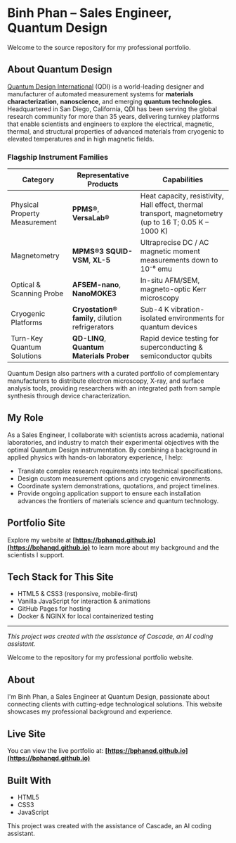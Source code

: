 # Binh Phan – Sales Engineer, Quantum Design

Welcome to the source repository for my professional portfolio.

## About Quantum Design

[Quantum Design International](https://qdusa.com) (QDI) is a world-leading designer and manufacturer of automated measurement systems for **materials characterization**, **nanoscience**, and emerging **quantum technologies**. Headquartered in San Diego, California, QDI has been serving the global research community for more than 35 years, delivering turnkey platforms that enable scientists and engineers to explore the electrical, magnetic, thermal, and structural properties of advanced materials from cryogenic to elevated temperatures and in high magnetic fields.

### Flagship Instrument Families

| Category | Representative Products | Capabilities |
|----------|------------------------|--------------|
| Physical Property Measurement | **PPMS®**, **VersaLab®** | Heat capacity, resistivity, Hall effect, thermal transport, magnetometry (up to 16 T; 0.05 K – 1000 K) |
| Magnetometry | **MPMS®3 SQUID-VSM**, **XL-5** | Ultraprecise DC / AC magnetic moment measurements down to 10⁻⁸ emu |
| Optical & Scanning Probe | **AFSEM-nano**, **NanoMOKE3** | In-situ AFM/SEM, magneto-optic Kerr microscopy |
| Cryogenic Platforms | **Cryostation® family**, dilution refrigerators | Sub-4 K vibration-isolated environments for quantum devices |
| Turn-Key Quantum Solutions | **QD-LINQ**, **Quantum Materials Prober** | Rapid device testing for superconducting & semiconductor qubits |

Quantum Design also partners with a curated portfolio of complementary manufacturers to distribute electron microscopy, X-ray, and surface analysis tools, providing researchers with an integrated path from sample synthesis through device characterization.

## My Role

As a Sales Engineer, I collaborate with scientists across academia, national laboratories, and industry to match their experimental objectives with the optimal Quantum Design instrumentation. By combining a background in applied physics with hands-on laboratory experience, I help:

* Translate complex research requirements into technical specifications.
* Design custom measurement options and cryogenic environments.
* Coordinate system demonstrations, quotations, and project timelines.
* Provide ongoing application support to ensure each installation advances the frontiers of materials science and quantum technology.

## Portfolio Site

Explore my website at **[https://bphanqd.github.io](https://bphanqd.github.io)** to learn more about my background and the scientists I support.

## Tech Stack for This Site

* HTML5 & CSS3 (responsive, mobile-first)
* Vanilla JavaScript for interaction & animations
* GitHub Pages for hosting
* Docker & NGINX for local containerized testing

---
_This project was created with the assistance of Cascade, an AI coding assistant._

Welcome to the repository for my professional portfolio website.

## About

I'm Binh Phan, a Sales Engineer at Quantum Design, passionate about connecting clients with cutting-edge technological solutions. This website showcases my professional background and experience.

## Live Site

You can view the live portfolio at: **[https://bphanqd.github.io](https://bphanqd.github.io)**

## Built With

*   HTML5
*   CSS3
*   JavaScript

This project was created with the assistance of Cascade, an AI coding assistant.
